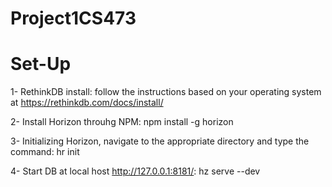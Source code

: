 # Project1CS473

# Set-Up

1- RethinkDB install:
follow the instructions based on your operating system at
     https://rethinkdb.com/docs/install/

2- Install Horizon throuhg NPM: 
    npm install -g horizon

3- Initializing Horizon, navigate to the appropriate directory and type the command: 
    hr init
 


4- Start DB at local host http://127.0.0.1:8181/:
    hz serve --dev
